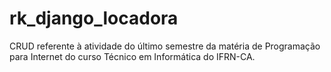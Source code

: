 # rk_django_locadora
CRUD referente à atividade do último semestre da matéria de Programação para Internet do curso Técnico em Informática do IFRN-CA.
